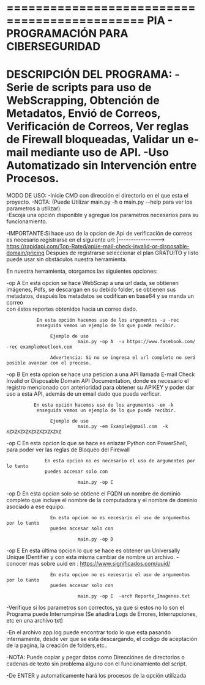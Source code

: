 =============================================
PIA - PROGRAMACIÓN PARA CIBERSEGURIDAD
======================================
DESCRIPCIÓN DEL PROGRAMA:
-Serie de scripts para uso de WebScrapping, Obtención de Metadatos, Envió de Correos, Verificación de Correos, Ver reglas de Firewall bloqueadas, Validar un e-mail mediante uso de API.
-Uso Automatizado sin Intervención entre Procesos.
=======================================
MODO DE USO:
-Inicie CMD con dirección el directorio en el que esta el proyecto.
-NOTA: (Puede Utilizar main.py -h o main.py --help para ver los parametros a utilizar).     
-Escoja una opción disponible y agregue los parametros necesarios para su funcionamiento.

-IMPORTANTE:Si hace uso de la opcion de Api de verificación de correos es necesario registrarse en el siguiente url:
     |----------------> https://rapidapi.com/Top-Rated/api/e-mail-check-invalid-or-disposable-domain/pricing
     Despues de registrarse seleccionar el plan GRATUITO y listo puede usar sin obstáculos nuestra herramienta.
     
 En nuestra herramienta, otorgamos las siguientes opciones:
 
   -op A     En esta opcion se hace WebScrap a una url dada, se obtienen imágenes, Pdfs, se descargan en su debido 
               folder, se obtienen sus metadatos, después los metadatos se codifican en base64 y se manda un correo     
               con éstos reportes obtenidos hacia un correo dado.
               
               En esta opción hacemos uso de los argumentos -u -rec
               enseguida vemos un ejemplo de lo que puede recibir.
              
                    Ejemplo de uso
                              main.py -op A  -u https://www.facebook.com/ -rec example@outlook.com
                              
                    Advertencia: Si no se ingresa el url completo no será posible avanzar con el proceso.
                    
   -op B     En esta opcion se hace una peticion a una API llamada E-mail Check Invalid or Disposable Domain API 
               Documentation, donde es necesario el registro mencionado con anterioridad para obtener su APIKEY
               y poder dar uso a esta API, además de un email dado que pueda verficar.
               
               
              En esta opción hacemos uso de los argumentos -em -k
               enseguida vemos un ejemplo de lo que puede recibir.
               
                    Ejemplo de uso
                              main.py -em Example@gmail.com  -k XZXZXZXZXZXZXZXZXZXZ
                    
   -op C     En esta opcion lo que se hace es enlazar Python con PowerShell, para poder ver las reglas de Bloqueo 
                  del Firewall
                  
                  En esta opcion no es necesario el uso de argumentos por lo tanto
                  puedes accesar solo con
                  
                              main.py -op C
     
   -op D     En esta opcion solo se obtiene el FQDN un nombre de dominio completo que incluye el nombre de la 
               computadora y el nombre de dominio  asociado a ese equipo. 
               
                    En esta opcion no es necesario el uso de argumentos por lo tanto
                    puedes accesar solo con
                  
                              main.py -op D

   -op E     En esta última opcion lo que se hace es obtener un Universally Unique IDentifier y
                  con esta misma cambiar de nombre un archivo. -conocer mas 
                    sobre uuid en : https://www.significados.com/uuid/
               
                    En esta opcion no es necesario el uso de argumentos por lo tanto
                    puedes accesar solo con
                  
                              main.py -op E  -arch Reporte_Imagenes.txt
   

-Verifique si los parametros son correctos, ya que si estos no lo son el Programa puede Interrumpirse (Se añadira Logs de Errores, Interrupciones, etc en una archivo txt)

-En el archivo app.log puede encontrar todo lo que esta pasando internamente, desde ver que se esta descargando, el codigo de aceptación de la pagina, la creación de folders,etc..

-NOTA: Puede copiar y pegar datos como Direcciónes de directorios o cadenas de texto sin problema alguno con el funcionamiento del script.

-De ENTER y automaticamente hará los procesos de la opción utilizada

